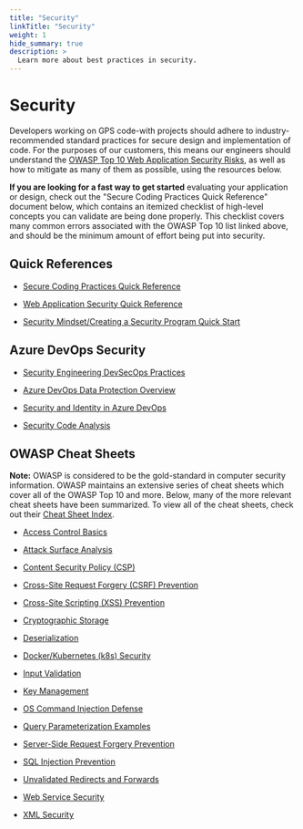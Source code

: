 ```yaml
---
title: "Security"
linkTitle: "Security"
weight: 1
hide_summary: true
description: >
  Learn more about best practices in security.
---
```


# Security

Developers working on GPS code-with projects should adhere to industry-recommended standard practices for secure design and implementation of code. For the purposes of our customers, this means our engineers should understand the [OWASP Top 10 Web Application Security Risks](https://owasp.org/www-project-top-ten/), as well as how to mitigate as many of them as possible, using the resources below.

**If you are looking for a fast way to get started** evaluating your application or design, check out the "Secure Coding Practices Quick Reference" document below, which contains an itemized checklist of high-level concepts you can validate are being done properly. This checklist covers many common errors associated with the OWASP Top 10 list linked above, and should be the minimum amount of effort being put into security.

## Quick References

* [Secure Coding Practices Quick Reference](https://owasp.org/www-pdf-archive/OWASP_SCP_Quick_Reference_Guide_v2.pdf)

* [Web Application Security Quick Reference](https://www.owasp.org/images/0/09/OWASP_Web_Application_Security_Quick_Reference_Guide_0.3.pdf)

* [Security Mindset/Creating a Security Program Quick Start](https://www.owasp.org/images/5/53/OWASP_Quick_Start_Guide.pdf)

## Azure DevOps Security

* [Security Engineering DevSecOps Practices](https://www.microsoft.com/en-us/securityengineering/devsecops)

* [Azure DevOps Data Protection Overview](https://docs.microsoft.com/en-us/azure/devops/organizations/security/data-protection?view=azure-devops)

* [Security and Identity in Azure DevOps](https://docs.microsoft.com/en-us/azure/devops/organizations/security/about-security-identity?view=azure-devops)

* [Security Code Analysis](https://secdevtools.azurewebsites.net/)

## OWASP Cheat Sheets

**Note:** OWASP is considered to be the gold-standard in computer security information. OWASP maintains an extensive series of cheat sheets which cover all of the OWASP Top 10 and more. Below, many of the more relevant cheat sheets have been summarized. To view all of the cheat sheets, check out their [Cheat Sheet Index](https://github.com/OWASP/CheatSheetSeries/blob/master/Index.md).

* [Access Control Basics](https://github.com/OWASP/CheatSheetSeries/blob/master/cheatsheets/Access_Control_Cheat_Sheet.md)

* [Attack Surface Analysis](https://github.com/OWASP/CheatSheetSeries/blob/master/cheatsheets/Attack_Surface_Analysis_Cheat_Sheet.md)

* [Content Security Policy (CSP)](https://github.com/OWASP/CheatSheetSeries/blob/master/cheatsheets/Content_Security_Policy_Cheat_Sheet.md)

* [Cross-Site Request Forgery (CSRF) Prevention](https://github.com/OWASP/CheatSheetSeries/blob/master/cheatsheets/Cross-Site_Request_Forgery_Prevention_Cheat_Sheet.md)

* [Cross-Site Scripting (XSS) Prevention](https://github.com/OWASP/CheatSheetSeries/blob/master/cheatsheets/Cross_Site_Scripting_Prevention_Cheat_Sheet.md)

* [Cryptographic Storage](https://github.com/OWASP/CheatSheetSeries/blob/master/cheatsheets/Cryptographic_Storage_Cheat_Sheet.md)

* [Deserialization](https://github.com/OWASP/CheatSheetSeries/blob/master/cheatsheets/Deserialization_Cheat_Sheet.md)

* [Docker/Kubernetes (k8s) Security](https://github.com/OWASP/CheatSheetSeries/blob/master/cheatsheets/Docker_Security_Cheat_Sheet.md)

* [Input Validation](https://github.com/OWASP/CheatSheetSeries/blob/master/cheatsheets/Input_Validation_Cheat_Sheet.md)

* [Key Management](https://github.com/OWASP/CheatSheetSeries/blob/master/cheatsheets/Key_Management_Cheat_Sheet.md)

* [OS Command Injection Defense](https://github.com/OWASP/CheatSheetSeries/blob/master/cheatsheets/OS_Command_Injection_Defense_Cheat_Sheet.md)

* [Query Parameterization Examples](https://github.com/OWASP/CheatSheetSeries/blob/master/cheatsheets/Query_Parameterization_Cheat_Sheet.md)

* [Server-Side Request Forgery Prevention](https://github.com/OWASP/CheatSheetSeries/blob/master/cheatsheets/Server_Side_Request_Forgery_Prevention_Cheat_Sheet.md)

* [SQL Injection Prevention](https://github.com/OWASP/CheatSheetSeries/blob/master/cheatsheets/SQL_Injection_Prevention_Cheat_Sheet.md)

* [Unvalidated Redirects and Forwards](https://github.com/OWASP/CheatSheetSeries/blob/master/cheatsheets/Unvalidated_Redirects_and_Forwards_Cheat_Sheet.md)

* [Web Service Security](https://github.com/OWASP/CheatSheetSeries/blob/master/cheatsheets/Web_Service_Security_Cheat_Sheet.md)

* [XML Security](https://github.com/OWASP/CheatSheetSeries/blob/master/cheatsheets/XML_Security_Cheat_Sheet.md)